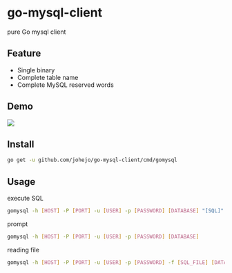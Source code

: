 # go-mysql-client
pure Go mysql client

## Feature

- Single binary
- Complete table name
- Complete MySQL reserved words

## Demo

![](https://raw.githubusercontent.com/johejo/go-mysql-client/master/demo.gif)

## Install

```bash
go get -u github.com/johejo/go-mysql-client/cmd/gomysql
```

## Usage

execute SQL
```bash
gomysql -h [HOST] -P [PORT] -u [USER] -p [PASSWORD] [DATABASE] "[SQL]" 
```

prompt
```bash
gomysql -h [HOST] -P [PORT] -u [USER] -p [PASSWORD] [DATABASE] 
```

reading file
```bash
gomysql -h [HOST] -P [PORT] -u [USER] -p [PASSWORD] -f [SQL_FILE] [DATABASE] 
```
